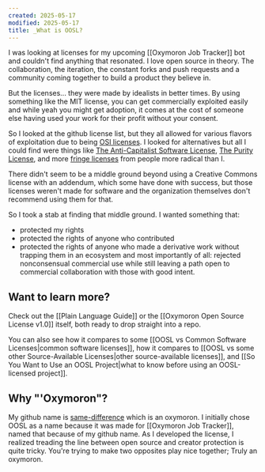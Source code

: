 ```yaml
---
created: 2025-05-17
modified: 2025-05-17
title: _What is OOSL?
---
```

I was looking at licenses for my upcoming [[Oxymoron Job Tracker]] bot and couldn't find anything that resonated. I love open source in theory. The collaboration, the iteration, the constant forks and push requests and a community coming together to build a product they believe in.

But the licenses... they were made by idealists in better times. By using something like the MIT license, you can get commercially exploited easily and while yeah you might get adoption, it comes at the cost of someone else having used your work for their profit without your consent.

So I looked at the github license list, but they all allowed for various flavors of exploitation due to being [OSI licenses](https://opensource.org/). I looked for alternatives but all I could find were things like [The Anti-Capitalist Software License](https://anticapitalist.software/), [The Purity License](https://paritylicense.com/), and more [fringe licenses](https://www.boringcactus.com/2021/09/29/anti-license-manifesto.html) from people more radical than I.

There didn't seem to be a middle ground beyond using a Creative Commons license with an addendum, which some have done with success, but those licenses weren't made for software and the organization themselves don't recommend using them for that.

So I took a stab at finding that middle ground. I wanted something that:
- protected my rights
- protected the rights of anyone who contributed
- protected the rights of anyone who made a derivative work without trapping them in an ecosystem
and most importantly of all: rejected nonconsensual commercial use while still leaving a path open to commercial collaboration with those with good intent.

## Want to learn more?
Check out the [[Plain Language Guide]] or the [[Oxymoron Open Source License v1.0]] itself, both ready to drop straight into a repo.

You can also see how it compares to some [[OOSL vs Common Software Licenses|common software licenses]], how it compares to [[OOSL vs some other Source-Available Licenses|other source-available licenses]], and [[So You Want to Use an OOSL Project|what to know before using an OOSL-licensed project]].

## Why "'Oxymoron"?
My github name is [same-difference](https://github.com/same-difference) which is an oxymoron. I initially chose OOSL as a name because it was made for [[Oxymoron Job Tracker]], named that because of my github name. As I developed the license, I realized treading the line between open source and creator protection is quite tricky. You're trying to make two opposites play nice together; Truly an oxymoron.